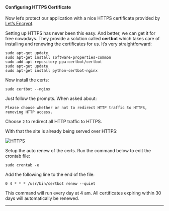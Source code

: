 #### Configuring HTTPS Certificate

Now let’s protect our application with a nice HTTPS certificate provided by [Let’s Encrypt](https://letsencrypt.org/).

Setting up HTTPS has never been this easy. And better, we can get it for free nowadays. They provide a solution called **certbot** which takes care of installing and renewing the certificates for us. It’s very straightforward:

```
sudo apt-get update
sudo apt-get install software-properties-common
sudo add-apt-repository ppa:certbot/certbot
sudo apt-get update
sudo apt-get install python-certbot-nginx
```

Now install the certs:

```
sudo certbot --nginx
```

Just follow the prompts. When asked about:

```
Please choose whether or not to redirect HTTP traffic to HTTPS, removing HTTP access.
```

Choose `2` to redirect all HTTP traffic to HTTPS.

With that the site is already being served over HTTPS:

![HTTPS](https://simpleisbetterthancomplex.com/media/series/beginners-guide/1.11/part-7/https.png)

Setup the auto renew of the certs. Run the command below to edit the crontab file:

```
sudo crontab -e
```

Add the following line to the end of the file:

```
0 4 * * * /usr/bin/certbot renew --quiet
```

This command will run every day at 4 am. All certificates expiring within 30 days will automatically be renewed.

* * *